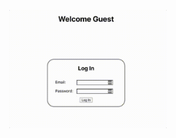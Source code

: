 <p align="center">
<img src="https://github.com/Celinarabe/react-context-manage-users/blob/main/demo.gif" width=50% >
</p>
